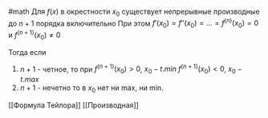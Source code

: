 #math 
Для $f(x)$ в окрестности $x_0$ существует непрерывные производные до $n + 1$ порядка включительно 
При этом $f'(x_0) = f''(x_0) = \dots = f^{(n)}(x_0) = 0$ и $f^{(n+1)}(x_0) \neq 0$

Тогда если 
1. $n + 1$ - четное, то при 
	$f^{(n + 1)}(x_0) > 0$,  $x_0 - t. min$
	$f^{(n+1)}(x_0) < 0$, $x_0 - t. max$
2. $n+1$ - нечетно то в $x_0$ нет ни max, ни min.

[[Формула Тейлора]]
[[Производная]]